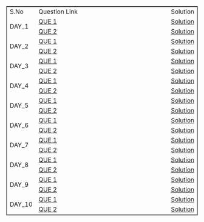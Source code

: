 <html>
   <body>
   <table class="center", style="border:1px solid black">
    <tr>
        <td id="left">S.No</td>
        <td id="center">Question Link</td>
        <td id="right">Solution</td>
    </tr>
    <tr>
        <td rowspan="2",style="white-space: nowrap, width:30%">DAY_1</td>
        <td style="width:90%"><a href="https://www.hackerrank.com/contests/cse310-26108-day1/challenges/cse310-w1-28845-1">QUE 1</a></td>
        <td style="white-space: nowrap"><a href="https://github.com/hrongit/JavaCSE310/blob/main/DAY1_Q1.java">Solution</a></td>
    </tr>
    <tr>
        <td style="width:90%"><a href="https://www.hackerrank.com/contests/cse310-26108-day1/challenges/cse310-week1-2">QUE 2</a></td>
        <td style="white-space: nowrap"><a href="https://github.com/hrongit/JavaCSE310/blob/main/DAY1_Q2.java">Solution</a></td>
    </tr>
    <tr>
        <td rowspan="2",style="white-space: nowrap, width:20%">DAY_2</td>
        <td style="width:90%"><a href="https://www.hackerrank.com/contests/cse310-26108-day2/challenges/absolute-value-26699-1">QUE 1</a></td>
        <td style="white-space: nowrap"><a href="https://github.com/hrongit/JavaCSE310/blob/main/DAY2_Q1.java">Solution</a></td>
    </tr>
    <tr>
        <td style="width:90%"><a href="https://www.hackerrank.com/contests/cse310-26108-day2/challenges/week1-26699-2">QUE 2</a></td>
        <td style="white-space: nowrap"><a href="https://github.com/hrongit/JavaCSE310/blob/main/DAY2_Q2.java">Solution</a></td>
    </tr>
    <tr>
        <td rowspan="2",style="white-space: nowrap, width:20%">DAY_3</td>
        <td style="width:90%"><a href="https://www.hackerrank.com/contests/cse310-26108-day3/challenges/cse310-16915-1">QUE 1</a></td>
        <td style="white-space: nowrap"><a href="https://github.com/hrongit/JavaCSE310/blob/main/DAY3_Q1.java">Solution</a></td>
    </tr>
    <tr>
        <td style="width:90%"><a href="https://www.hackerrank.com/contests/cse310-26108-day3/challenges/cse310-arithmetic-operation">QUE 2</a></td>
        <td style="white-space: nowrap"><a href="https://github.com/hrongit/JavaCSE310/blob/main/DAY3_Q2.java">Solution</a></td>
    </tr>
    <tr>
        <td rowspan="2",style="white-space: nowrap, width:20%">DAY_4</td>
        <td style="width:90%"><a href="url">QUE 1</a></td>
        <td style="white-space: nowrap"><a href="url">Solution</a></td>
    </tr>
    <tr>
        <td style="width:90%"><a href="url">QUE 2</a></td>
        <td style="white-space: nowrap"><a href="url">Solution</a></td>
    </tr>
    <tr>
        <td rowspan="2",style="white-space: nowrap, width:20%">DAY_5</td>
        <td style="width:90%"><a href="url">QUE 1</a></td>
        <td style="white-space: nowrap"><a href="url">Solution</a></td>
    </tr>
    <tr>
        <td style="width:90%"><a href="url">QUE 2</a></td>
        <td style="white-space: nowrap"><a href="url">Solution</a></td>
    </tr>
    <tr>
        <td rowspan="2",style="white-space: nowrap, width:20%">DAY_6</td>
        <td style="width:90%"><a href="url">QUE 1</a></td>
        <td style="white-space: nowrap"><a href="url">Solution</a></td>
    </tr>
    <tr>
        <td style="width:90%"><a href="url">QUE 2</a></td>
        <td style="white-space: nowrap"><a href="url">Solution</a></td>
    </tr>
    <tr>
        <td rowspan="2",style="white-space: nowrap, width:20%">DAY_7</td>
        <td style="width:90%"><a href="url">QUE 1</a></td>
        <td style="white-space: nowrap"><a href="url">Solution</a></td>
    </tr>
    <tr>
        <td style="width:90%"><a href="url">QUE 2</a></td>
        <td style="white-space: nowrap"><a href="url">Solution</a></td>
    </tr>
    <tr>
        <td rowspan="2",style="white-space: nowrap, width:20%">DAY_8</td>
        <td style="width:90%"><a href="url">QUE 1</a></td>
        <td style="white-space: nowrap"><a href="url">Solution</a></td>
    </tr>
    <tr>
        <td style="width:90%"><a href="url">QUE 2</a></td>
        <td style="white-space: nowrap"><a href="url">Solution</a></td>
    </tr>
    <tr>
        <td rowspan="2",style="white-space: nowrap, width:20%">DAY_9</td>
        <td style="width:90%"><a href="url">QUE 1</a></td>
        <td style="white-space: nowrap"><a href="url">Solution</a></td>
    </tr>
    <tr>
        <td style="width:90%"><a href="url">QUE 2</a></td>
        <td style="white-space: nowrap"><a href="url">Solution</a></td>
    </tr>
    <tr>
        <td rowspan="2",style="white-space: nowrap, width:20%">DAY_10</td>
        <td style="width:90%"><a href="url">QUE 1</a></td>
        <td style="white-space: nowrap"><a href="url">Solution</a></td>
    </tr>
    <tr>
        <td style="width:90%"><a href="url">QUE 2</a></td>
        <td style="white-space: nowrap"><a href="url">Solution</a></td>
    </tr>

</table>
</body>
</html>
